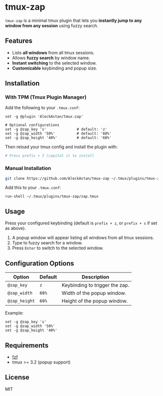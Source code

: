 # tmux-zap

`tmux-zap` is a minimal tmux plugin that lets you **instantly jump to any window from any session** using fuzzy search.

## Features

- Lists **all windows** from all tmux sessions.
- Allows **fuzzy search** by window name.
- **Instant switching** to the selected window.
- **Customizable** keybinding and popup size.

## Installation

### With TPM (Tmux Plugin Manager)

Add the following to your `.tmux.conf`:

```tmux
set -g @plugin 'AleckAstan/tmux-zap'

# Optional configurations
set -g @zap_key 's'              # default: 'z'
set -g @zap_width '50%'          # default: '60%'
set -g @zap_height '40%'         # default: '60%'
```

Then reload your tmux config and install the plugin with:

```bash
# Press prefix + I (capital i) to install
```

### Manual Installation

```bash
git clone https://github.com/AleckAstan/tmux-zap ~/.tmux/plugins/tmux-zap
```

Add this to your `.tmux.conf`:

```tmux
run-shell ~/.tmux/plugins/tmux-zap/zap.tmux
```

## Usage

Press your configured keybinding (default is `prefix + z`, or `prefix + s` if set as above).

1. A popup window will appear listing all windows from all tmux sessions.
2. Type to fuzzy search for a window.
3. Press `Enter` to switch to the selected window.

## Configuration Options

| Option           | Default | Description                      |
|------------------|---------|----------------------------------|
| `@zap_key`       | `z`     | Keybinding to trigger the zap.   |
| `@zap_width`     | `60%`   | Width of the popup window.       |
| `@zap_height`    | `60%`   | Height of the popup window.      |

Example:

```tmux
set -g @zap_key 's'
set -g @zap_width '50%'
set -g @zap_height '40%'
```

## Requirements

- [fzf](https://github.com/junegunn/fzf)
- tmux >= 3.2 (popup support)

## License

MIT

